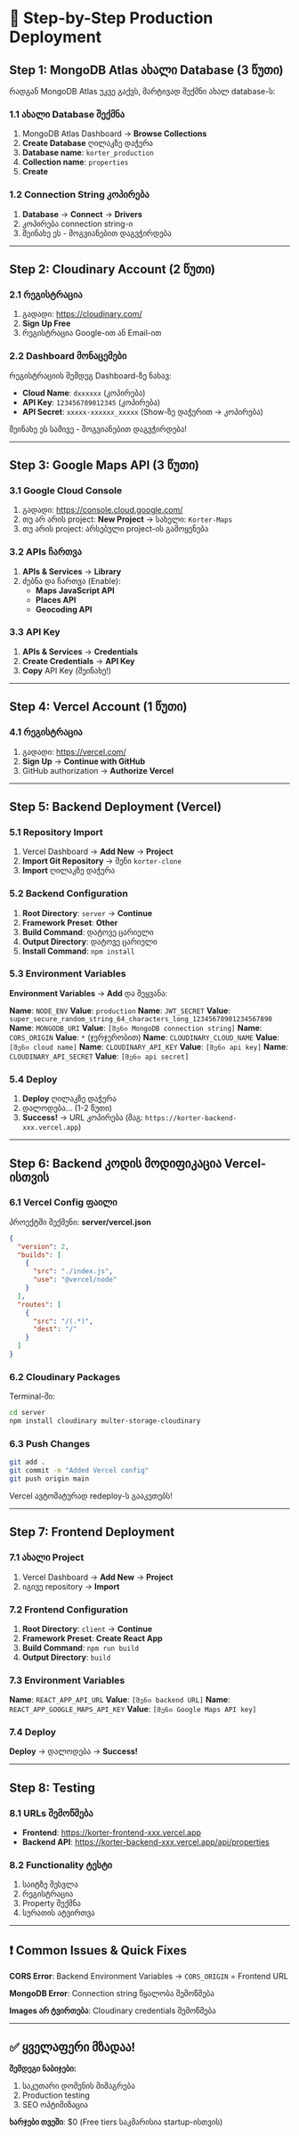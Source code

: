 # 🚀 Step-by-Step Production Deployment

## Step 1: MongoDB Atlas ახალი Database (3 წუთი)

რადგან MongoDB Atlas უკვე გაქვს, მარტივად შექმნი ახალ database-ს:

### 1.1 ახალი Database შექმნა

1. MongoDB Atlas Dashboard → **Browse Collections**
2. **Create Database** ღილაკზე დაჭერა
3. **Database name**: `korter_production`
4. **Collection name**: `properties`
5. **Create**

### 1.2 Connection String კოპირება

1. **Database** → **Connect** → **Drivers**
2. კოპირება connection string-ი
3. შეინახე ეს - მოგვიანებით დაგვჭირდება

---

## Step 2: Cloudinary Account (2 წუთი)

### 2.1 რეგისტრაცია

1. გადადი: https://cloudinary.com/
2. **Sign Up Free**
3. რეგისტრაცია Google-ით ან Email-ით

### 2.2 Dashboard მონაცემები

რეგისტრაციის შემდეგ Dashboard-ზე ნახავ:

- **Cloud Name**: `dxxxxxx` (კოპირება)
- **API Key**: `123456789012345` (კოპირება)
- **API Secret**: `xxxxx-xxxxxx_xxxxx` (Show-ზე დაჭერით → კოპირება)

შეინახე ეს სამივე - მოგვიანებით დაგვჭირდება!

---

## Step 3: Google Maps API (3 წუთი)

### 3.1 Google Cloud Console

1. გადადი: https://console.cloud.google.com/
2. თუ არ არის project: **New Project** → სახელი: `Korter-Maps`
3. თუ არის project: არსებული project-ის გამოყენება

### 3.2 APIs ჩართვა

1. **APIs & Services** → **Library**
2. ძებნა და ჩართვა (Enable):
   - **Maps JavaScript API**
   - **Places API**
   - **Geocoding API**

### 3.3 API Key

1. **APIs & Services** → **Credentials**
2. **Create Credentials** → **API Key**
3. **Copy** API Key (შეინახე!)

---

## Step 4: Vercel Account (1 წუთი)

### 4.1 რეგისტრაცია

1. გადადი: https://vercel.com/
2. **Sign Up** → **Continue with GitHub**
3. GitHub authorization → **Authorize Vercel**

---

## Step 5: Backend Deployment (Vercel)

### 5.1 Repository Import

1. Vercel Dashboard → **Add New** → **Project**
2. **Import Git Repository** → შენი `korter-clone`
3. **Import** ღილაკზე დაჭერა

### 5.2 Backend Configuration

1. **Root Directory**: `server` → **Continue**
2. **Framework Preset**: **Other**
3. **Build Command**: დატოვე ცარიელი
4. **Output Directory**: დატოვე ცარიელი
5. **Install Command**: `npm install`

### 5.3 Environment Variables

**Environment Variables** → **Add** და შეყვანა:

**Name**: `NODE_ENV` **Value**: `production`
**Name**: `JWT_SECRET` **Value**: `super_secure_random_string_64_characters_long_12345678901234567890`
**Name**: `MONGODB_URI` **Value**: `[შენი MongoDB connection string]`
**Name**: `CORS_ORIGIN` **Value**: `*` (ჯერჯერობით)
**Name**: `CLOUDINARY_CLOUD_NAME` **Value**: `[შენი cloud name]`
**Name**: `CLOUDINARY_API_KEY` **Value**: `[შენი api key]`
**Name**: `CLOUDINARY_API_SECRET` **Value**: `[შენი api secret]`

### 5.4 Deploy

1. **Deploy** ღილაკზე დაჭერა
2. დალოდება... (1-2 წუთი)
3. **Success!** → URL კოპირება (მაგ: `https://korter-backend-xxx.vercel.app`)

---

## Step 6: Backend კოდის მოდიფიკაცია Vercel-ისთვის

### 6.1 Vercel Config ფაილი

პროექტში შექმენი: **server/vercel.json**

```json
{
  "version": 2,
  "builds": [
    {
      "src": "./index.js",
      "use": "@vercel/node"
    }
  ],
  "routes": [
    {
      "src": "/(.*)",
      "dest": "/"
    }
  ]
}
```

### 6.2 Cloudinary Packages

Terminal-ში:

```bash
cd server
npm install cloudinary multer-storage-cloudinary
```

### 6.3 Push Changes

```bash
git add .
git commit -m "Added Vercel config"
git push origin main
```

Vercel ავტომატურად redeploy-ს გააკეთებს!

---

## Step 7: Frontend Deployment

### 7.1 ახალი Project

1. Vercel Dashboard → **Add New** → **Project**
2. იგივე repository → **Import**

### 7.2 Frontend Configuration

1. **Root Directory**: `client` → **Continue**
2. **Framework Preset**: **Create React App**
3. **Build Command**: `npm run build`
4. **Output Directory**: `build`

### 7.3 Environment Variables

**Name**: `REACT_APP_API_URL` **Value**: `[შენი backend URL]`
**Name**: `REACT_APP_GOOGLE_MAPS_API_KEY` **Value**: `[შენი Google Maps API key]`

### 7.4 Deploy

**Deploy** → დალოდება → **Success!**

---

## Step 8: Testing

### 8.1 URLs შემოწმება

- **Frontend**: https://korter-frontend-xxx.vercel.app
- **Backend API**: https://korter-backend-xxx.vercel.app/api/properties

### 8.2 Functionality ტესტი

1. საიტზე შესვლა
2. რეგისტრაცია
3. Property შექმნა
4. სურათის ატვირთვა

---

## ❗ Common Issues & Quick Fixes

**CORS Error**: Backend Environment Variables → `CORS_ORIGIN` = Frontend URL

**MongoDB Error**: Connection string წყალობა შემოწმება

**Images არ ტვირთება**: Cloudinary credentials შემოწმება

---

## ✅ ყველაფერი მზადაა!

**შემდეგი ნაბიჯები:**

1. საკუთარი დომენის მიმაგრება
2. Production testing
3. SEO ოპტიმიზაცია

**ხარჯები თვეში**: $0 (Free tiers საკმარისია startup-ისთვის)
